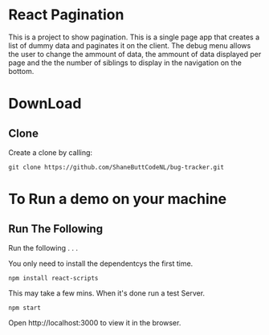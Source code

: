 # React Pagination

This is a project to show pagination. This is a single page app that creates a list of dummy data and paginates it on the client. The debug menu allows the user to change the ammount of data, the ammount of data displayed per page and the the number of siblings to display in the navigation on the bottom.

# DownLoad

## Clone

Create a clone by calling:

`git clone https://github.com/ShaneButtCodeNL/bug-tracker.git`

# To Run a demo on your machine

## Run The Following

Run the following . . .

You only need to install the dependentcys the first time.

`npm install react-scripts`

This may take a few mins. When it's done run a test Server.

`npm start`

Open http://localhost:3000 to view it in the browser.
